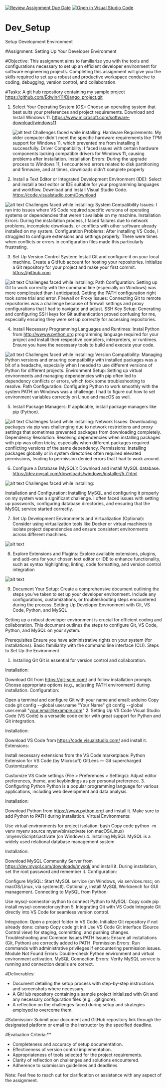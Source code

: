 [![Review Assignment Due Date](https://classroom.github.com/assets/deadline-readme-button-22041afd0340ce965d47ae6ef1cefeee28c7c493a6346c4f15d667ab976d596c.svg)](https://classroom.github.com/a/vbnbTt5m)
[![Open in Visual Studio Code](https://classroom.github.com/assets/open-in-vscode-2e0aaae1b6195c2367325f4f02e2d04e9abb55f0b24a779b69b11b9e10269abc.svg)](https://classroom.github.com/online_ide?assignment_repo_id=15280745&assignment_repo_type=AssignmentRepo)
# Dev_Setup
Setup Development Environment

#Assignment: Setting Up Your Developer Environment

#Objective:
This assignment aims to familiarize you with the tools and configurations necessary to set up an efficient developer environment for software engineering projects. Completing this assignment will give you the skills required to set up a robust and productive workspace conducive to coding, debugging, version control, and collaboration.

#Tasks:
A git hub repository containing my sample project
https://github.com/Edwin411/Django_project.git

1. Select Your Operating System (OS):
   Choose an operating system that best suits your preferences and project requirements. Download and Install Windows 11. https://www.microsoft.com/software-download/windows11

   ![alt text](installing-windows-11-message-0e66619fc78e4951a50b46ca34840279.png)
   Challenges faced while installing:
Hardware Requirements: My older computer didn't meet the specific hardware requirements like TPM support for Windows 11, which prevented me from installing it successfully.
Driver Compatibility: I faced issues with certain hardware components lacking compatible drivers for Windows 11, causing problems after installation.
Installation Errors: During the upgrade process to Windows 11, I encountered errors related to disk partitioning and firmware, and at times, downloads didn't complete properly

2. Install a Text Editor or Integrated Development Environment (IDE):
   Select and install a text editor or IDE suitable for your programming languages and workflow. Download and Install Visual Studio Code. https://code.visualstudio.com/Download

![alt text](vs-code-installation-featured-image-1.jpg)
Challenges faced while installing:
System Compatibility Issues: I ran into issues where VS Code required specific versions of operating systems or dependencies that weren't available on my machine.
Installation Errors: During the installation process, I faced failures due to network problems, incomplete downloads, or conflicts with other software already installed on my system.
Configuration Problems: After installing VS Code, I struggled to configure extensions and settings properly. There were times when conflicts or errors in configuration files made this particularly frustrating.

3. Set Up Version Control System:
   Install Git and configure it on your local machine. Create a GitHub account for hosting your repositories. Initialize a Git repository for your project and make your first commit. https://github.com

![alt text](<Screen Shot 2013-11-29 at 1.14.59 PM.png>)
Challenges faced while installing:
Path Configuration: Setting up Git to work correctly with the command line (especially on Windows) was more complicated than I anticipated. Getting the PATH configuration right took some trial and error.
Firewall or Proxy Issues: Connecting Git to remote repositories was a challenge because of firewall settings and proxy configurations that I had to navigate and adjust.
SSH Key Setup: Generating and configuring SSH keys for Git authentication proved confusing for me, especially ensuring they were set up correctly for accessing repositories.

4. Install Necessary Programming Languages and Runtimes:
  Instal Python from http://wwww.python.org programming language required for your project and install their respective compilers, interpreters, or runtimes. Ensure you have the necessary tools to build and execute your code.

![alt text](Screen_Shot_2020-07-16_at_11.webp)
Challenges faced while installing:
Version Compatibility: Managing Python versions and ensuring compatibility with installed packages was a bit of a headache, especially when I needed to use different versions of Python for different projects.
Environment Setup: Setting up virtual environments and managing dependencies with pip often led to dependency conflicts or errors, which took some troubleshooting to resolve.
Path Configuration: Configuring Python to work smoothly with the system PATH on Windows was a challenge. I had to figure out how to set environment variables correctly on Linux and macOS as well.

5. Install Package Managers:
   If applicable, install package managers like pip (Python).

![alt text](how-to-install-pip-on-windows-server-2022---samreena-6.webp)
Challenges faced while installing:
Network Issues: Downloading packages via pip was challenging due to network restrictions and proxy settings that sometimes prevented packages from downloading completely.
Dependency Resolution: Resolving dependencies when installing packages with pip was often tricky, especially when different packages required conflicting versions of the same dependency.
Permissions: Installing packages globally or in system directories often required elevated permissions, leading to permission denied errors that I had to work around.

6. Configure a Database (MySQL):
   Download and install MySQL database. https://dev.mysql.com/downloads/windows/installer/5.7.html

![alt text](eg_install_mysql01_10.png)
Challenges faced while installing:

Installation and Configuration: Installing MySQL and configuring it properly on my system was a significant challenge. I often faced issues with setting up passwords, configuring database directories, and ensuring that the MySQL service started correctly.

7. Set Up Development Environments and Virtualization (Optional):
   Consider using virtualization tools like Docker or virtual machines to isolate project dependencies and ensure consistent environments across different machines.

![alt text](inspecting-container.webp)

8. Explore Extensions and Plugins:
   Explore available extensions, plugins, and add-ons for your chosen text editor or IDE to enhance functionality, such as syntax highlighting, linting, code formatting, and version control integration

![alt text](Visual_Studio_Code_1.18.1_on_Windows10.jpg)

9. Document Your Setup:
    Create a comprehensive document outlining the steps you've taken to set up your developer environment. Include any configurations, customizations, or troubleshooting steps encountered during the process. 
Setting Up Developer Environment with Git, VS Code, Python, and MySQL


Setting up a robust developer environment is crucial for efficient coding and collaboration. This document outlines the steps to configure Git, VS Code, Python, and MySQL on your system.

Prerequisites
Ensure you have administrative rights on your system (for installations).
Basic familiarity with the command line interface (CLI).
Steps to Set Up the Environment
1. Installing Git
Git is essential for version control and collaboration.

Installation:

Download Git from https://git-scm.com/ and follow installation prompts.
Choose appropriate options (e.g., adjusting PATH environment) during installation.
Configuration:

Open a terminal and configure Git with your name and email:
arduino
Copy code
git config --global user.name "Your Name"
git config --global user.email "your.email@example.com"
2. Setting Up VS Code
Visual Studio Code (VS Code) is a versatile code editor with great support for Python and Git integration.

Installation:

Download VS Code from https://code.visualstudio.com/ and install it.
Extensions:

Install necessary extensions from the VS Code marketplace:
Python Extension for VS Code (by Microsoft)
GitLens — Git supercharged
Customizations:

Customize VS Code settings (File > Preferences > Settings):
Adjust editor preferences, theme, and keybindings as per personal preference.
3. Configuring Python
Python is a popular programming language for various applications, including web development and data analysis.

Installation:

Download Python from https://www.python.org/ and install it.
Make sure to add Python to PATH during installation.
Virtual Environments:

Use virtual environments for project isolation:
bash
Copy code
python -m venv myenv
source myenv/bin/activate  (on macOS/Linux)
.\myenv\Scripts\activate   (on Windows)
4. Installing MySQL
MySQL is a widely used relational database management system.

Installation:

Download MySQL Community Server from https://dev.mysql.com/downloads/mysql/ and install it.
During installation, set the root password and remember it.
Configuration:

Configure MySQL:
Start MySQL service (on Windows, via services.msc; on macOS/Linux, via systemctl).
Optionally, install MySQL Workbench for GUI management.
Connecting to MySQL from Python:

Use mysql-connector-python to connect Python to MySQL:
Copy code
pip install mysql-connector-python
5. Integrating Git with VS Code
Integrate Git directly into VS Code for seamless version control.

Integration:
Open a project folder in VS Code.
Initialize Git repository if not already done:
csharp
Copy code
git init
Use VS Code Git interface (Source Control view) for staging, committing, and pushing changes.
Troubleshooting and Common Issues
PATH Issues:
Ensure all installations (Git, Python) are correctly added to PATH.
Permission Errors:
Run commands with administrative privileges if encountering permission issues.
Module Not Found Errors:
Double-check Python environment and virtual environment activation.
MySQL Connection Errors:
Verify MySQL service is running and connection details are correct.


#Deliverables:
- Document detailing the setup process with step-by-step instructions and screenshots where necessary.
- A GitHub repository containing a sample project initialized with Git and any necessary configuration files (e.g., .gitignore).
- A reflection on the challenges faced during setup and strategies employed to overcome them.

#Submission:
Submit your document and GitHub repository link through the designated platform or email to the instructor by the specified deadline.

#Evaluation Criteria:**
- Completeness and accuracy of setup documentation.
- Effectiveness of version control implementation.
- Appropriateness of tools selected for the project requirements.
- Clarity of reflection on challenges and solutions encountered.
- Adherence to submission guidelines and deadlines.

Note: Feel free to reach out for clarification or assistance with any aspect of the assignment.

